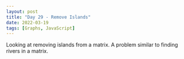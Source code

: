 ```yaml
---
layout: post
title: "Day 29 - Remove Islands"
date: 2022-03-19
tags: [Graphs, JavaScript]
---
```


Looking at removing islands from a matrix. A problem similar to finding rivers in a matrix.